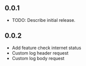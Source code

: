 ## 0.0.1

* TODO: Describe initial release.

## 0.0.2
* Add feature check internet status
* Custom log header request
* Custom log body request